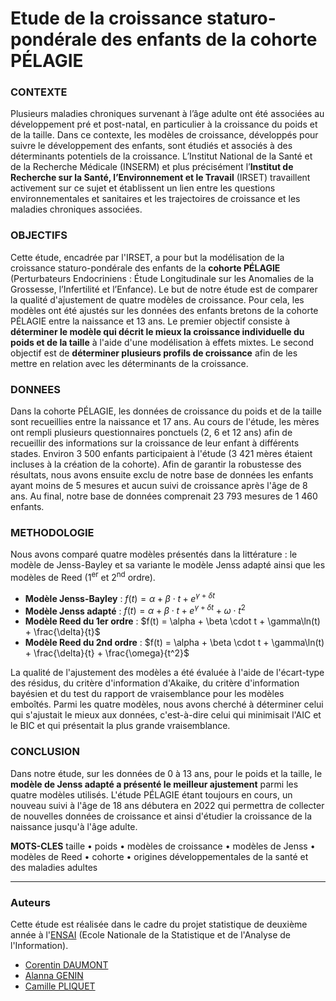 # Etude de la croissance staturo-pondérale des enfants de la cohorte PÉLAGIE

### CONTEXTE

Plusieurs maladies chroniques survenant à l’âge adulte ont été associées au développement pré et post-natal, en particulier à la croissance du poids et de la taille. Dans ce contexte, les modèles de croissance, développés pour suivre le développement des enfants, sont étudiés et associés à des déterminants potentiels de la croissance. L’Institut National de la Santé et de la Recherche Médicale (INSERM) et plus précisément l’**Institut de Recherche sur la Santé, l’Environnement et le Travail** (IRSET) travaillent activement sur ce sujet et établissent un lien entre les questions environnementales et sanitaires et les trajectoires de croissance et les maladies chroniques associées.

### OBJECTIFS

Cette étude, encadrée par l'IRSET, a pour but la modélisation de la croissance staturo-pondérale des enfants de la **cohorte PÉLAGIE** (Perturbateurs Endocriniens : Étude Longitudinale sur les Anomalies de la Grossesse, l’Infertilité et l’Enfance). Le but de notre étude est de comparer la qualité d'ajustement de quatre modèles de croissance. Pour cela, les modèles ont été ajustés sur les données des enfants bretons de la cohorte PÉLAGIE entre la naissance et 13 ans. Le premier objectif consiste à **déterminer le modèle qui décrit le mieux la croissance individuelle du poids et de la taille** à l'aide d'une modélisation à effets mixtes. Le second objectif est de **déterminer plusieurs profils de croissance** afin de les mettre en relation avec les déterminants de la croissance.

### DONNEES

Dans la cohorte PÉLAGIE, les données de croissance du poids et de la taille sont recueillies entre la naissance et 17 ans. Au cours de l'étude, les mères ont rempli plusieurs questionnaires ponctuels (2, 6 et 12 ans) afin de recueillir des informations sur la croissance de leur enfant à différents stades. Environ 3 500 enfants participaient à l'étude (3 421 mères étaient incluses à la création de la cohorte). Afin de garantir la robustesse des résultats, nous avons ensuite exclu de notre base de données les enfants ayant moins de 5 mesures et aucun suivi de croissance après l'âge de 8 ans. Au final, notre base de données comprenait 23 793 mesures de 1 460 enfants.

### METHODOLOGIE

Nous avons comparé quatre modèles présentés dans la littérature : le modèle de Jenss-Bayley et sa variante le modèle Jenss adapté ainsi que les modèles de Reed (1<sup>er</sup> et 2<sup>nd</sup> ordre).

* **Modèle Jenss-Bayley** : $f(t) = \alpha + \beta \cdot t + e^{\gamma + \delta t}$
* **Modèle Jenss adapté** : $f(t) = \alpha + \beta \cdot t + e^{\gamma + \delta t} + \omega \cdot t^2$
* **Modèle Reed du 1er ordre** : $f(t) = \alpha + \beta \cdot t + \gamma\ln(t) + \frac{\delta}{t}$
* **Modèle Reed du 2nd ordre** : $f(t) = \alpha + \beta \cdot t + \gamma\ln(t) + \frac{\delta}{t} + \frac{\omega}{t^2}$

La qualité de l'ajustement des modèles a été évaluée à l'aide de l'écart-type des résidus, du critère d'information d'Akaike, du critère d'information bayésien et du test du rapport de vraisemblance pour les modèles emboîtés. Parmi les quatre modèles, nous avons cherché à déterminer celui qui s'ajustait le mieux aux données, c'est-à-dire celui qui minimisait l'AIC et le BIC et qui présentait la plus grande vraisemblance.


### CONCLUSION

Dans notre étude, sur les données de 0 à 13 ans, pour le poids et la taille, le **modèle de Jenss adapté a présenté le meilleur ajustement** parmi les quatre modèles utilisés. L'étude PÉLAGIE étant toujours en cours, un nouveau suivi à l'âge de 18 ans débutera en 2022 qui permettra de collecter de nouvelles données de croissance et ainsi d'étudier la croissance de la naissance jusqu'à l'âge adulte.

__**MOTS-CLES**__ taille $\bullet$ poids $\bullet$ modèles de croissance $\bullet$ modèles de Jenss $\bullet$ modèles de Reed $\bullet$ cohorte $\bullet$ origines développementales de la santé et des maladies adultes

---

### Auteurs

Cette étude est réalisée dans le cadre du projet statistique de deuxième année à l'[ENSAI](https://ensai.fr) (Ecole Nationale de la Statistique et de l'Analyse de l'Information).

* [Corentin DAUMONT](mailto:corentin.daumont@eleve.ensai.fr)
* [Alanna GENIN](mailto:alannagenin@gmail.com)
* [Camille PLIQUET](mailto:camille.pliquet@eleve.ensai.fr)

